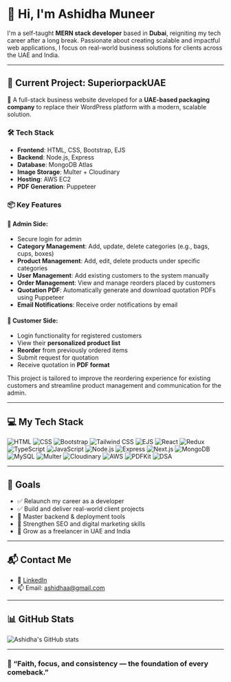 # 👋 Hi, I'm Ashidha Muneer

I'm a self-taught **MERN stack developer** based in **Dubai**, reigniting my tech career after a long break. Passionate about creating scalable and impactful web applications, I focus on real-world business solutions for clients across the UAE and India.

---
## 🌟 Current Project: SuperiorpackUAE

🚀 A full-stack business website developed for a **UAE-based packaging company** to replace their WordPress platform with a modern, scalable solution.

### 🛠️ Tech Stack
- **Frontend**: HTML, CSS, Bootstrap, EJS
- **Backend**: Node.js, Express
- **Database**: MongoDB Atlas
- **Image Storage**: Multer + Cloudinary
- **Hosting**: AWS EC2
- **PDF Generation**: Puppeteer


### 📦 Key Features

#### 🔐 Admin Side:
- Secure login for admin
- **Category Management**: Add, update, delete categories (e.g., bags, cups, boxes)
- **Product Management**: Add, edit, delete products under specific categories
- **User Management**: Add existing customers to the system manually
- **Order Management**: View and manage reorders placed by customers
- **Quotation PDF**: Automatically generate and download quotation PDFs using Puppeteer
- **Email Notifications**: Receive order notifications by email

#### 👤 Customer Side:
- Login functionality for registered customers
- View their **personalized product list**
- **Reorder** from previously ordered items
- Submit request for quotation
- Receive quotation in **PDF format**

This project is tailored to improve the reordering experience for existing customers and streamline product management and communication for the admin.



---

## 💻 My Tech Stack

![HTML](https://img.shields.io/badge/-HTML5-E34F26?logo=html5&logoColor=white&style=flat)
![CSS](https://img.shields.io/badge/-CSS3-1572B6?logo=css3&logoColor=white&style=flat)
![Bootstrap](https://img.shields.io/badge/-Bootstrap-7952B3?logo=bootstrap&logoColor=white&style=flat)
![Tailwind CSS](https://img.shields.io/badge/-TailwindCSS-38B2AC?logo=tailwind-css&logoColor=white&style=flat)
![EJS](https://img.shields.io/badge/-EJS-4e4e4e?logo=javascript&logoColor=white&style=flat)
![React](https://img.shields.io/badge/-React-61DAFB?logo=react&logoColor=black&style=flat)
![Redux](https://img.shields.io/badge/-Redux-764ABC?logo=redux&logoColor=white&style=flat)
![TypeScript](https://img.shields.io/badge/-TypeScript-3178C6?logo=typescript&logoColor=white&style=flat)
![JavaScript](https://img.shields.io/badge/-JavaScript-F7DF1E?logo=javascript&logoColor=black&style=flat)
![Node.js](https://img.shields.io/badge/-Node.js-339933?logo=node.js&logoColor=white&style=flat)
![Express](https://img.shields.io/badge/-Express.js-000000?logo=express&logoColor=white&style=flat)
![Next.js](https://img.shields.io/badge/-Next.js-000000?logo=next.js&logoColor=white&style=flat)
![MongoDB](https://img.shields.io/badge/-MongoDB-47A248?logo=mongodb&logoColor=white&style=flat)
![MySQL](https://img.shields.io/badge/-MySQL-4479A1?logo=mysql&logoColor=white&style=flat)
![Multer](https://img.shields.io/badge/-Multer-red?logo=npm&logoColor=white&style=flat)
![Cloudinary](https://img.shields.io/badge/-Cloudinary-3448C5?logo=cloudinary&logoColor=white&style=flat)
![AWS](https://img.shields.io/badge/-AWS-232F3E?logo=amazon-aws&logoColor=white&style=flat)
![PDFKit](https://img.shields.io/badge/-PDFKit-00599C?logo=adobe-acrobat-reader&logoColor=white&style=flat)
![DSA](https://img.shields.io/badge/-Data%20Structures%20%26%20Algorithms-4CAF50?style=flat)

---

## 🎯 Goals

- ✅ Relaunch my career as a developer
- ✅ Build and deliver real-world client projects
- 📌 Master backend & deployment tools
- 📌 Strengthen SEO and digital marketing skills
- 📌 Grow as a freelancer in UAE and India

---

## 📬 Contact Me

- 💼 [LinkedIn]([https://www.linkedin.com/in/yourprofile](https://www.linkedin.com/in/ashidha-muneer-35618b13a/))
- 📫 Email: ashidhaa@gmail.com 

---

## 📊 GitHub Stats

![Ashidha's GitHub stats](https://github-readme-stats.vercel.app/api?username=ashidhamuneer123&show_icons=true&theme=radical)

---

### 🌟 “Faith, focus, and consistency — the foundation of every comeback.”

